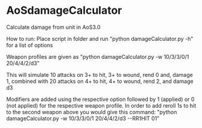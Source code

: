 # AoSdamageCalculator
Calculate damage from unit in AoS3.0

How to run:
Place script in folder and run "python damageCalculator.py -h" for a list of options

Weapon profiles are given as "python damageCalculator.py -w 10/3/3/0/1 20/4/4/2/d3" 

This will simulate 10 attacks on 3+ to hit, 3+ to wound, rend 0 and, damage 1, 
combined with 20 attacks on 4+ to hit, 4+ to wound, rend 2, and damage d3

Modifiers are added using the respective option followed by 1 (applied) or 0 (not applied) 
for the respective weapon profile. In order to add reroll 1s to hit to the second weapon above
you would give this command:
"python damageCalculator.py -w 10/3/3/0/1 20/4/4/2/d3 --RR1HIT 01" 
